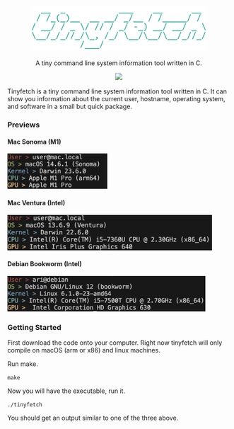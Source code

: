 <h3 align="center"><img src="img/logo.png" alt="logo" height="100px"></h3>

<p align="center">A tiny command line system information tool written in C.</p>
  
<p align="center">
<a href="./LICENSE"><img src="https://img.shields.io/badge/license-MIT-blue.svg"></a>
</p>

Tinyfetch is a tiny command line system information tool written in C. It can show you information about the current user, hostname, operating system, and software in a small but quick package.

### Previews

#### Mac Sonoma (M1)
<img src="img/mac_sonoma_m1.png" height="80px">

#### Mac Ventura (Intel)
<img src="img/mac_ventura_intel.jpg" height="80px">

#### Debian Bookworm (Intel)
<img src="img/debian_bookworm_intel.png" height="80px">

### Getting Started

First download the code onto your computer. Right now tinyfetch will only compile on macOS (arm or x86) and linux machines.

Run make.
```
make
```
Now you will have the executable, run it.
```
./tinyfetch
```
You should get an output similar to one of the three above.
